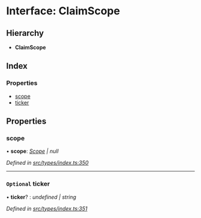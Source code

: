 # Interface: ClaimScope

## Hierarchy

* **ClaimScope**

## Index

### Properties

* [scope](claimscope.md#scope)
* [ticker](claimscope.md#optional-ticker)

## Properties

###  scope

• **scope**: *[Scope](scope.md) | null*

*Defined in [src/types/index.ts:350](https://github.com/PolymathNetwork/polymesh-sdk/blob/959efb76/src/types/index.ts#L350)*

___

### `Optional` ticker

• **ticker**? : *undefined | string*

*Defined in [src/types/index.ts:351](https://github.com/PolymathNetwork/polymesh-sdk/blob/959efb76/src/types/index.ts#L351)*
